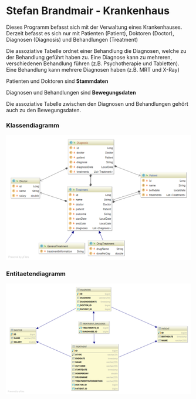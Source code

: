 # Stefan Brandmair - Krankenhaus

Dieses Programm befasst sich mit der Verwaltung eines Krankenhauses. Derzeit befasst es sich nur mit Patienten (Patient), Doktoren (Doctor), Diagnosen (Diagnosis) und Behandlungen (Treatment)

Die assoziative Tabelle ordnet einer Behandlung die Diagnosen, welche zu der Behandlung geführt haben zu. Eine Diagnose kann zu mehreren, verschiedenen Behandlung führen (z.B. Psychotherapie und Tabletten). Eine Behandlung kann mehrere Diagnosen haben (z.B. MRT und X-Ray)



Patienten und Doktoren sind **Stammdaten**

Diagnosen und Behandlungen sind **Bewegungsdaten**

Die assoziative Tabelle zwischen den Diagnosen und Behandlungen gehört auch zu den Bewegungsdaten. 

### Klassendiagramm

![CLD](./krankenhaus_jpa/CLD.png)



### Entitaetendiagramm

![ERD](./krankenhaus_jpa/ERD.png)


